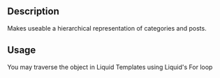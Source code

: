 ## Description

Makes useable a hierarchical representation of categories and posts.

## Usage

You may traverse the object in Liquid Templates using Liquid's For loop
